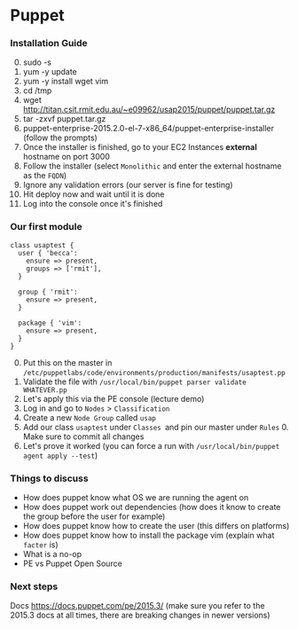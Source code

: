 # Puppet

### Installation Guide

0. sudo -s
1. yum -y update
2. yum -y install wget vim
3. cd /tmp
4. wget http://titan.csit.rmit.edu.au/~e09962/usap2015/puppet/puppet.tar.gz
5. tar -zxvf puppet.tar.gz
6. puppet-enterprise-2015.2.0-el-7-x86_64/puppet-enterprise-installer (follow the prompts)
7. Once the installer is finished, go to your EC2 Instances **external** hostname on port 3000
8. Follow the installer (select `Monolithic` and enter the external hostname as the `FQDN`)
9. Ignore any validation errors (our server is fine for testing)
10. Hit deploy now and wait until it is done
11. Log into the console once it's finished

### Our first module

```
class usaptest {
  user { 'becca':
    ensure => present,
    groups => ['rmit'],
  }

  group { 'rmit':
    ensure => present,
  }

  package { 'vim':
    ensure => present,
  }
}
```

0. Put this on the master in `/etc/puppetlabs/code/environments/production/manifests/usaptest.pp`
1. Validate the file with `/usr/local/bin/puppet parser validate WHATEVER.pp`
2. Let's apply this via the PE console (lecture demo)
  0. Log in and go to `Nodes` > `Classification`
  1. Create a new `Node Group` called `usap`
  2. Add our class `usaptest` under `Classes `and pin our master under `Rules`
    0. Make sure to commit all changes
3. Let's prove it worked (you can force a run with `/usr/local/bin/puppet agent apply --test`)

### Things to discuss

* How does puppet know what OS we are running the agent on
* How does puppet work out dependencies (how does it know to create the group before the user for example)
* How does puppet know how to create the user (this differs on platforms)
* How does puppet know how to install the package vim (explain what `facter` is)
* What is a no-op
* PE vs Puppet Open Source

### Next steps

Docs https://docs.puppet.com/pe/2015.3/ (make sure you refer to the 2015.3 docs at all times, there are breaking changes in newer versions)
